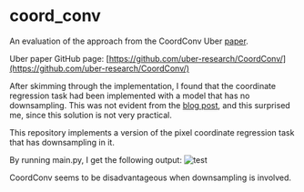 # coord_conv
An evaluation of the approach from the CoordConv Uber [paper](https://arxiv.org/abs/1807.03247).

Uber paper GitHub page: [https://github.com/uber-research/CoordConv/](https://github.com/uber-research/CoordConv/)

After skimming through the implementation, I found that the coordinate regression task had been implemented with a model that has no downsampling.
This was not evident from the [blog post](https://www.uber.com/en-HU/blog/coordconv/), and this surprised me, since this solution is not very practical.

This repository implements a version of the pixel coordinate regression task that has downsampling in it.

By running main.py, I get the following output:
![test](https://user-images.githubusercontent.com/6968154/192915700-45f7cf9d-e823-4819-888b-d9d158e3c31f.png)

CoordConv seems to be disadvantageous when downsampling is involved.
